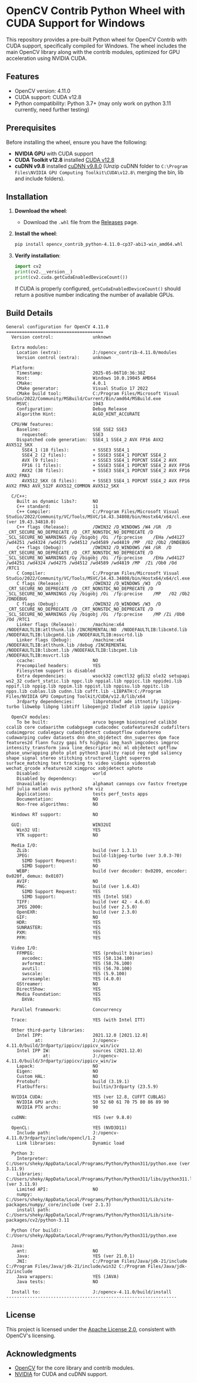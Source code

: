 # OpenCV Contrib Python Wheel with CUDA Support for Windows

This repository provides a pre-built Python wheel for OpenCV Contrib with CUDA support, specifically compiled for Windows. The wheel includes the main OpenCV library along with the contrib modules, optimized for GPU acceleration using NVIDIA CUDA.

## Features
- OpenCV version: 4.11.0
- CUDA support: CUDA v12.8
- Python compatibility: Python 3.7+ (may only work on python 3.11 currently, need further testing)

## Prerequisites
Before installing the wheel, ensure you have the following:
- **NVIDIA GPU** with CUDA support
- **CUDA Toolkit v12.8** installed [CUDA v12.8](https://developer.nvidia.com/cuda-12-8-0-download-archive?target_os=Windows&target_arch=x86_64&target_version=10&target_type=exe_network)
- **cuDNN v9.8** installed [cuDNN v9.8.0](https://developer.nvidia.com/cudnn-9-8-0-download-archive?target_os=Windows&target_arch=x86_64&target_version=Agnostic&cuda_version=12) (Unzip cuDNN folder to ```C:\Program Files\NVIDIA GPU Computing Toolkit\CUDA\v12.8\``` merging the bin, lib and include folders).

## Installation
1. **Download the wheel**:
   - Download the `.whl` file from the [Releases](https://github.com/namelessxxv/opencv-cuda-windows/releases) page.

2. **Install the wheel**:
   ```bash
   pip install opencv_contrib_python-4.11.0-cp37-abi3-win_amd64.whl
   ```

3. **Verify installation**:
   ```python
   import cv2
   print(cv2.__version__)
   print(cv2.cuda.getCudaEnabledDeviceCount())
   ```
   If CUDA is properly configured, `getCudaEnabledDeviceCount()` should return a positive number indicating the number of available GPUs.

## Build Details
```
General configuration for OpenCV 4.11.0 =====================================
  Version control:               unknown

  Extra modules:
    Location (extra):            J:/opencv_contrib-4.11.0/modules
    Version control (extra):     unknown

  Platform:
    Timestamp:                   2025-05-06T10:36:38Z
    Host:                        Windows 10.0.19045 AMD64
    CMake:                       4.0.1
    CMake generator:             Visual Studio 17 2022
    CMake build tool:            C:/Program Files/Microsoft Visual Studio/2022/Community/MSBuild/Current/Bin/amd64/MSBuild.exe
    MSVC:                        1943
    Configuration:               Debug Release
    Algorithm Hint:              ALGO_HINT_ACCURATE

  CPU/HW features:
    Baseline:                    SSE SSE2 SSE3
      requested:                 SSE3
    Dispatched code generation:  SSE4_1 SSE4_2 AVX FP16 AVX2 AVX512_SKX
      SSE4_1 (18 files):         + SSSE3 SSE4_1
      SSE4_2 (2 files):          + SSSE3 SSE4_1 POPCNT SSE4_2
      AVX (9 files):             + SSSE3 SSE4_1 POPCNT SSE4_2 AVX
      FP16 (1 files):            + SSSE3 SSE4_1 POPCNT SSE4_2 AVX FP16
      AVX2 (38 files):           + SSSE3 SSE4_1 POPCNT SSE4_2 AVX FP16 AVX2 FMA3
      AVX512_SKX (8 files):      + SSSE3 SSE4_1 POPCNT SSE4_2 AVX FP16 AVX2 FMA3 AVX_512F AVX512_COMMON AVX512_SKX

  C/C++:
    Built as dynamic libs?:      NO
    C++ standard:                11
    C++ Compiler:                C:/Program Files/Microsoft Visual Studio/2022/Community/VC/Tools/MSVC/14.43.34808/bin/Hostx64/x64/cl.exe  (ver 19.43.34810.0)
    C++ flags (Release):         /DWIN32 /D_WINDOWS /W4 /GR  /D _CRT_SECURE_NO_DEPRECATE /D _CRT_NONSTDC_NO_DEPRECATE /D _SCL_SECURE_NO_WARNINGS /Gy /bigobj /Oi  /fp:precise    /EHa /wd4127 /wd4251 /wd4324 /wd4275 /wd4512 /wd4589 /wd4819 /MP  /O2 /Ob2 /DNDEBUG
    C++ flags (Debug):           /DWIN32 /D_WINDOWS /W4 /GR  /D _CRT_SECURE_NO_DEPRECATE /D _CRT_NONSTDC_NO_DEPRECATE /D _SCL_SECURE_NO_WARNINGS /Gy /bigobj /Oi  /fp:precise    /EHa /wd4127 /wd4251 /wd4324 /wd4275 /wd4512 /wd4589 /wd4819 /MP  /Zi /Ob0 /Od /RTC1
    C Compiler:                  C:/Program Files/Microsoft Visual Studio/2022/Community/VC/Tools/MSVC/14.43.34808/bin/Hostx64/x64/cl.exe
    C flags (Release):           /DWIN32 /D_WINDOWS /W3  /D _CRT_SECURE_NO_DEPRECATE /D _CRT_NONSTDC_NO_DEPRECATE /D _SCL_SECURE_NO_WARNINGS /Gy /bigobj /Oi  /fp:precise    /MP   /O2 /Ob2 /DNDEBUG
    C flags (Debug):             /DWIN32 /D_WINDOWS /W3  /D _CRT_SECURE_NO_DEPRECATE /D _CRT_NONSTDC_NO_DEPRECATE /D _SCL_SECURE_NO_WARNINGS /Gy /bigobj /Oi  /fp:precise    /MP /Zi /Ob0 /Od /RTC1
    Linker flags (Release):      /machine:x64  /NODEFAULTLIB:atlthunk.lib /INCREMENTAL:NO  /NODEFAULTLIB:libcmtd.lib /NODEFAULTLIB:libcpmtd.lib /NODEFAULTLIB:msvcrtd.lib
    Linker flags (Debug):        /machine:x64  /NODEFAULTLIB:atlthunk.lib /debug /INCREMENTAL  /NODEFAULTLIB:libcmt.lib /NODEFAULTLIB:libcpmt.lib /NODEFAULTLIB:msvcrt.lib
    ccache:                      NO
    Precompiled headers:         YES
    Filesystem support is disabled
    Extra dependencies:          wsock32 comctl32 gdi32 ole32 setupapi ws2_32 cudart_static.lib nppc.lib nppial.lib nppicc.lib nppidei.lib nppif.lib nppig.lib nppim.lib nppist.lib nppisu.lib nppitc.lib npps.lib cublas.lib cudnn.lib cufft.lib -LIBPATH:C:/Program Files/NVIDIA GPU Computing Toolkit/CUDA/v12.8/lib/x64
    3rdparty dependencies:       libprotobuf ade ittnotify libjpeg-turbo libwebp libpng libtiff libopenjp2 IlmImf zlib ippiw ippicv

  OpenCV modules:
    To be built:                 aruco bgsegm bioinspired calib3d ccalib core cudaarithm cudabgsegm cudacodec cudafeatures2d cudafilters cudaimgproc cudalegacy cudaobjdetect cudaoptflow cudastereo cudawarping cudev datasets dnn dnn_objdetect dnn_superres dpm face features2d flann fuzzy gapi hfs highgui img_hash imgcodecs imgproc intensity_transform java line_descriptor mcc ml objdetect optflow phase_unwrapping photo plot python3 quality rapid reg rgbd saliency shape signal stereo stitching structured_light superres surface_matching text tracking ts video videoio videostab wechat_qrcode xfeatures2d ximgproc xobjdetect xphoto
    Disabled:                    world
    Disabled by dependency:      -
    Unavailable:                 alphamat cannops cvv fastcv freetype hdf julia matlab ovis python2 sfm viz
    Applications:                tests perf_tests apps
    Documentation:               NO
    Non-free algorithms:         NO

  Windows RT support:            NO

  GUI:                           WIN32UI
    Win32 UI:                    YES
    VTK support:                 NO

  Media I/O:
    ZLib:                        build (ver 1.3.1)
    JPEG:                        build-libjpeg-turbo (ver 3.0.3-70)
      SIMD Support Request:      YES
      SIMD Support:              NO
    WEBP:                        build (ver decoder: 0x0209, encoder: 0x020f, demux: 0x0107)
    AVIF:                        NO
    PNG:                         build (ver 1.6.43)
      SIMD Support Request:      YES
      SIMD Support:              YES (Intel SSE)
    TIFF:                        build (ver 42 - 4.6.0)
    JPEG 2000:                   build (ver 2.5.0)
    OpenEXR:                     build (ver 2.3.0)
    GIF:                         NO
    HDR:                         YES
    SUNRASTER:                   YES
    PXM:                         YES
    PFM:                         YES

  Video I/O:
    FFMPEG:                      YES (prebuilt binaries)
      avcodec:                   YES (58.134.100)
      avformat:                  YES (58.76.100)
      avutil:                    YES (56.70.100)
      swscale:                   YES (5.9.100)
      avresample:                YES (4.0.0)
    GStreamer:                   NO
    DirectShow:                  YES
    Media Foundation:            YES
      DXVA:                      YES

  Parallel framework:            Concurrency

  Trace:                         YES (with Intel ITT)

  Other third-party libraries:
    Intel IPP:                   2021.12.0 [2021.12.0]
           at:                   J:/opencv-4.11.0/build/3rdparty/ippicv/ippicv_win/icv
    Intel IPP IW:                sources (2021.12.0)
              at:                J:/opencv-4.11.0/build/3rdparty/ippicv/ippicv_win/iw
    Lapack:                      NO
    Eigen:                       NO
    Custom HAL:                  NO
    Protobuf:                    build (3.19.1)
    Flatbuffers:                 builtin/3rdparty (23.5.9)

  NVIDIA CUDA:                   YES (ver 12.8, CUFFT CUBLAS)
    NVIDIA GPU arch:             50 52 60 61 70 75 80 86 89 90
    NVIDIA PTX archs:            90

  cuDNN:                         YES (ver 9.8.0)

  OpenCL:                        YES (NVD3D11)
    Include path:                J:/opencv-4.11.0/3rdparty/include/opencl/1.2
    Link libraries:              Dynamic load

  Python 3:
    Interpreter:                 C:/Users/sheky/AppData/Local/Programs/Python/Python311/python.exe (ver 3.11.9)
    Libraries:                   C:/Users/sheky/AppData/Local/Programs/Python/Python311/libs/python311.lib (ver 3.11.9)
    Limited API:                 NO
    numpy:                       C:/Users/sheky/AppData/Local/Programs/Python/Python311/Lib/site-packages/numpy/_core/include (ver 2.1.3)
    install path:                C:/Users/sheky/AppData/Local/Programs/Python/Python311/Lib/site-packages/cv2/python-3.11

  Python (for build):            C:/Users/sheky/AppData/Local/Programs/Python/Python311/python.exe

  Java:
    ant:                         NO
    Java:                        YES (ver 21.0.1)
    JNI:                         C:/Program Files/Java/jdk-21/include C:/Program Files/Java/jdk-21/include/win32 C:/Program Files/Java/jdk-21/include
    Java wrappers:               YES (JAVA)
    Java tests:                  NO

  Install to:                    J:/opencv-4.11.0/build/install
-----------------------------------------------------------------
```

## License
This project is licensed under the [Apache License 2.0](LICENSE), consistent with OpenCV's licensing.

## Acknowledgments
- [OpenCV](https://opencv.org/) for the core library and contrib modules.
- [NVIDIA](https://developer.nvidia.com/) for CUDA and cuDNN support.

